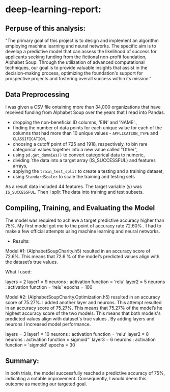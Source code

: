 # deep-learning-report:

## Perpuse of this analysis: 
"The primary goal of this project is to design and implement an algorithm employing machine learning and neural networks. The specific aim is to develop a predictive model that can assess the likelihood of success for applicants seeking funding from the fictional non-profit foundation, Alphabet Soup. Through the utilization of advanced computational techniques, our goal is to provide valuable insights that assist in the decision-making process, optimizing the foundation's support for prospective projects and fostering overall success within its mission."

## Data Preprocessing

I was given a CSV file ontaining more than 34,000 organizations that have received funding from Alphabet Soup over the years that I read into Pandas. 

* dropping the non-beneficial ID columns, 'EIN' and 'NAME'.,
* finding the number of data points for each unique value for each of the columns that had more than 10 unique values - `APPLICATION_TYPE` and `CLASSIFICATION`,
* choosing a cutoff point of 725 and 1918, respectively, to bin rare categorical values together into a new value called "Other",
* using `pd.get_dummies()` to convert categorical data to numeric,
* dividing `the data into a target array (IS_SUCCESSFUL) and features arrays,
* applying the `train_test_split` to create a testing and a training dataset,
* using `StandardScaler` to scale the training and testing sets
  
As a result data included 44 features. The target variable (y) was `IS_SUCCESSFUL`. Then I split The data into training and test subsets.

## Compiling, Training, and Evaluating the Model
The model was required to achieve a target predictive accuracy higher than 75%.  My first model got me to the point of accuracy rate 72.60% . I had to make  a few official attempts using machine learning and neural networks.

* Results: 
  
Model #1: (AlphabetSoupCharity.h5) resulted in an accuracy score of 72.6%.  This means that 72.6 % of the model’s predicted values align with the dataset’s true values.

What I used:

layers = 2
layer1 = 9  neurons : activation function = ‘relu’
layer2 = 5 neurons : activation function = ‘relu'
epochs = 100


Model #2: (AlphabetSoupCharity.Optimization.h5) resulted in an accuracy score of 75.27%. I added another layer and neurons. This attempt resulted in an accuracy score of 75.27%. This means that 75.27% of the model’s he highest accuracy score of the two models. This means that both models's predicted values align with dataset's true values . By adding layers and neurons I increased model performance.  


layers = 3
layer1 = 10 neurons : activation function = ‘relu’
layer2 = 8 neurons : activation function = sigmoid"'
layer3 = 6 neurons : activation function = 'sigmoid'
epochs = 30

## Summary: 

In both trials, the model successfully reached a predictive accuracy of 75%, indicating a notable improvement. Consequently, I would deem this outcome as meeting our targeted goal.